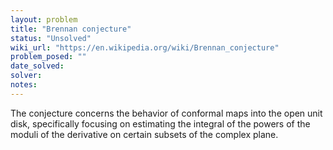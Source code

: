 ```yaml
---
layout: problem
title: "Brennan conjecture"
status: "Unsolved"
wiki_url: "https://en.wikipedia.org/wiki/Brennan_conjecture"
problem_posed: ""
date_solved:
solver:
notes:
---
```

The conjecture concerns the behavior of conformal maps into the open unit disk, specifically focusing on estimating the integral of the powers of the moduli of the derivative on certain subsets of the complex plane.